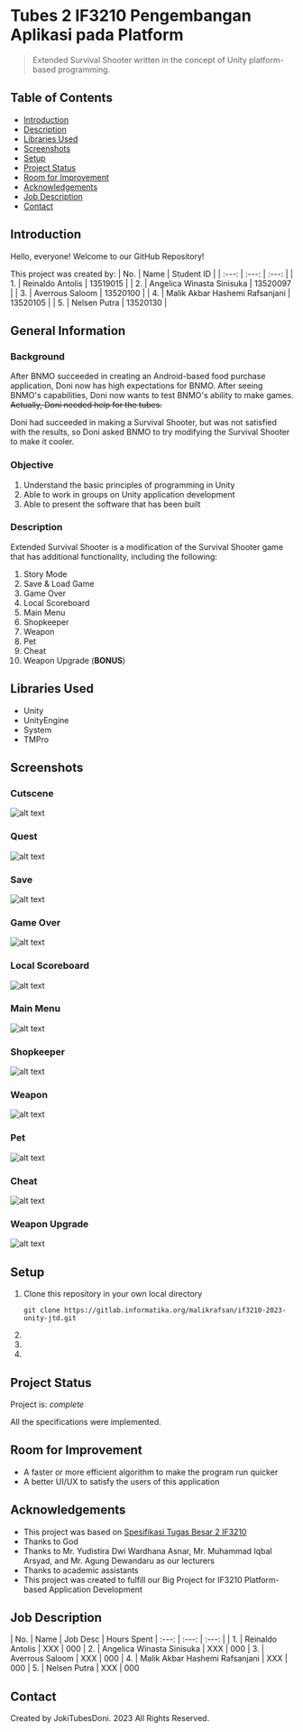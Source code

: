 # Tubes 2 IF3210 Pengembangan Aplikasi pada Platform
> Extended Survival Shooter written in the concept of Unity platform-based programming.


## Table of Contents
* [Introduction](#introduction)
* [Description](#description)
* [Libraries Used](#libraries-used)
* [Screenshots](#screenshots)
* [Setup](#setup)
* [Project Status](#project-status)
* [Room for Improvement](#room-for-improvement)
* [Acknowledgements](#acknowledgements)
* [Job Description](#job-description)
* [Contact](#contact)


## Introduction
Hello, everyone! Welcome to our GitHub Repository!

This project was created by:
| No. | Name | Student ID |
| :---: | :---: | :---: |
| 1. | Reinaldo Antolis | 13519015 |
| 2. | Angelica Winasta Sinisuka | 13520097 |
| 3. | Averrous Saloom | 13520100 |
| 4. | Malik Akbar Hashemi Rafsanjani | 13520105 |
| 5. | Nelsen Putra | 13520130 |


## General Information
### Background
After BNMO succeeded in creating an Android-based food purchase application, Doni now has high expectations for BNMO. After seeing BNMO's capabilities, Doni now wants to test BNMO's ability to make games. ~~Actually, Doni needed help for the tubes.~~

Doni had succeeded in making a Survival Shooter, but was not satisfied with the results, so Doni asked BNMO to try modifying the Survival Shooter to make it cooler.

### Objective
1. Understand the basic principles of programming in Unity
2. Able to work in groups on Unity application development
3. Able to present the software that has been built

### Description
Extended Survival Shooter is a modification of the Survival Shooter game that has additional functionality, including the following:
1. Story Mode
2. Save & Load Game
3. Game Over
4. Local Scoreboard
5. Main Menu
6. Shopkeeper
7. Weapon
8. Pet
9. Cheat
10. Weapon Upgrade (**BONUS**)


## Libraries Used
- Unity
- UnityEngine
- System
- TMPro


## Screenshots
### Cutscene
![alt text](screenshot\cutscene.jpg)

### Quest
![alt text](screenshot\quest.jpg)

### Save
![alt text](screenshot\save.jpg)

### Game Over
![alt text](screenshot\game_over.jpg)

### Local Scoreboard
![alt text](screenshot\local_scoreboard.jpg)

### Main Menu
![alt text](screenshot\main_menu.jpg)

### Shopkeeper
![alt text](screenshot\shopkeeper.jpg)

### Weapon
![alt text](screenshot\weapon.jpg)

### Pet
![alt text](screenshot\pet.jpg)

### Cheat
![alt text](screenshot\cheat.jpg)

### Weapon Upgrade
![alt text](screenshot\weapon_upgrade.jpg)


## Setup
1. Clone this repository in your own local directory

    `git clone https://gitlab.informatika.org/malikrafsan/if3210-2023-unity-jtd.git`

2. 

3. 

4. 


## Project Status
Project is: _complete_

All the specifications were implemented.


## Room for Improvement
- A faster or more efficient algorithm to make the program run quicker
- A better UI/UX to satisfy the users of this application


## Acknowledgements
- This project was based on [Spesifikasi Tugas Besar 2 IF3210](https://docs.google.com/document/d/1j_DLkW6HzVJ7TIHYZd2Adg6v6Mr_-KrcdfX7JM2fFEQ/edit)
- Thanks to God
- Thanks to Mr. Yudistira Dwi Wardhana Asnar, Mr. Muhammad Iqbal Arsyad, and Mr. Agung Dewandaru as our lecturers
- Thanks to academic assistants
- This project was created to fulfill our Big Project for IF3210 Platform-based Application Development


## Job Description
| No. | Name | Job Desc | Hours Spent
| :---: | :---: | :---: |
| 1. | Reinaldo Antolis | XXX | 000
| 2. | Angelica Winasta Sinisuka | XXX | 000
| 3. | Averrous Saloom | XXX | 000
| 4. | Malik Akbar Hashemi Rafsanjani | XXX | 000
| 5. | Nelsen Putra | XXX | 000


## Contact
Created by JokiTubesDoni. 2023 All Rights Reserved.

